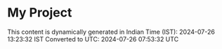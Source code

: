 # My Project

This content is dynamically generated in Indian Time (IST): 2024-07-26 13:23:32 IST
Converted to UTC: 2024-07-26 07:53:32 UTC
